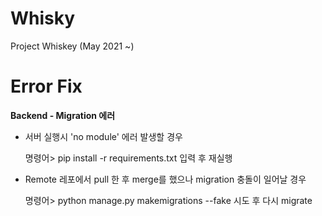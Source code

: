 # Whisky
Project Whiskey (May 2021 ~)

# Error Fix

**Backend - Migration 에러**

* 서버 실행시 'no module' 에러 발생할 경우

  명령어> pip install -r requirements.txt
입력 후 재실행

* Remote 레포에서 pull 한 후  merge를 했으나 migration 충돌이 일어날 경우

  명령어> python manage.py makemigrations --fake
시도 후 다시 migrate
